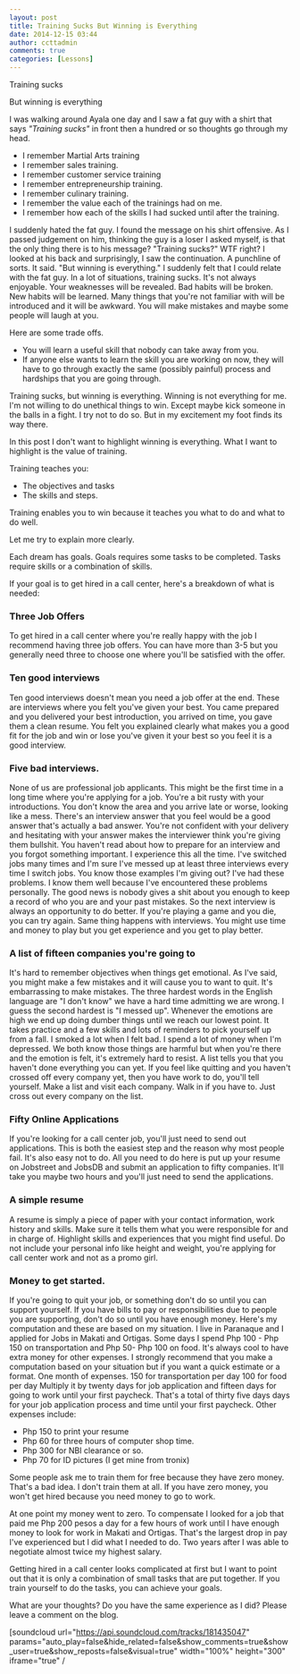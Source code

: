 ```yaml
---
layout: post
title: Training Sucks But Winning is Everything
date: 2014-12-15 03:44
author: ccttadmin
comments: true
categories: [Lessons]
---
```

Training sucks

But winning is everything

I was walking around Ayala one day and I saw a fat guy with a shirt that says <em>"Training sucks"</em> in front then a hundred or so thoughts go through my head.
- I remember Martial Arts training
- I remember sales training.
- I remember customer service training
- I remember entrepreneurship training.
- I remember culinary training.
- I remember the value each of the trainings had on me.
- I remember how each of the skills I had sucked until after the training.

I suddenly hated the fat guy. I found the message on his shirt offensive. As I passed judgement on him, thinking the guy is a loser I asked myself, is that the only thing there is to his message? "Training sucks?" WTF right? I looked at his back and surprisingly, I saw the continuation. A punchline of sorts. It said. "But winning is everything." I suddenly felt that I could relate with the fat guy. In a lot of situations, training sucks. It's not always enjoyable. Your weaknesses will be revealed. Bad habits will be broken. New habits will be learned. Many things that you're not familiar with will be introduced and it will be awkward. You will make mistakes and maybe some people will laugh at you.

Here are some trade offs.
- You will learn a useful skill that nobody can take away from you.
- If anyone else wants to learn the skill you are working on now, they will have to go through exactly the same (possibly painful) process and hardships that you are going through.

Training sucks, but winning is everything. Winning is not everything for me. I'm not willing to do unethical things to win. Except maybe kick someone in the balls in a fight. I try not to do so. But in my excitement my foot finds its way there.

In this post I don't want to highlight winning is everything. What I want to highlight is the value of training.

Training teaches you:
- The objectives and tasks
- The skills and steps.

Training enables you to win because it teaches you what to do and what to do well.

Let me try to explain more clearly.

Each dream has goals. Goals requires some tasks to be completed. Tasks require skills or a combination of skills.

If your goal is to get hired in a call center, here's a breakdown of what is needed:

<h3>Three Job Offers</h3>

To get hired in a call center where you're really happy with the job I recommend having three job offers. You can have more than 3-5 but you generally need three to choose one where you'll be satisfied with the offer.

<h3>Ten good interviews</h3>

Ten good interviews doesn't mean you need a job offer at the end. These are interviews where you felt you've given your best. You came prepared and you delivered your best introduction, you arrived on time, you gave them a clean resume. You felt you explained clearly what makes you a good fit for the job and win or lose you've given it your best so you feel it is a good interview.

<h3>Five bad interviews.</h3>

None of us are professional job applicants. This might be the first time in a long time where you're applying for a job. You're a bit rusty with your introductions. You don't know the area and you arrive late or worse, looking like a mess. There's an interview answer that you feel would be a good answer that's actually a bad answer. You're not confident with your delivery and hesitating with your answer makes the interviewer think you're giving them bullshit. You haven't read about how to prepare for an interview and you forgot something important. I experience this all the time. I've switched jobs many times and I'm sure I've messed up at least three interviews every time I switch jobs. You know those examples I'm giving out? I've had these problems. I know them well because I've encountered these problems personally. The good news is nobody gives a shit about you enough to keep a record of who you are and your past mistakes. So the next interview is always an opportunity to do better. If you're playing a game and you die, you can try again. Same thing happens with interviews. You might use time and money to play but you get experience and you get to play better.

<h3>A list of fifteen companies you're going to</h3>

It's hard to remember objectives when things get emotional. As I've said, you might make a few mistakes and it will cause you to want to quit. It's embarrassing to make mistakes. The three hardest words in the English language are "I don't know" we have a hard time admitting we are wrong. I guess the second hardest is "I messed up". Whenever the emotions are high we end up doing dumber things until we reach our lowest point. It takes practice and a few skills and lots of reminders to pick yourself up from a fall. I smoked a lot when I felt bad. I spend a lot of money when I'm depressed. We both know those things are harmful but when you're there and the emotion is felt, it's extremely hard to resist. A list tells you that you haven't done everything you can yet. If you feel like quitting and you haven't crossed off every company yet, then you have work to do, you'll tell yourself. Make a list and visit each company. Walk in if you have to. Just cross out every company on the list.

<h3>Fifty Online Applications</h3>

If you're looking for a call center job, you'll just need to send out applications. This is both the easiest step and the reason why most people fail. It's also easy not to do. All you need to do here is put up your resume on Jobstreet and JobsDB and submit an application to fifty companies. It'll take you maybe two hours and you'll just need to send the applications.

<h3>A simple resume</h3>

A resume is simply a piece of paper with your contact information, work history and skills. Make sure it tells them what you were responsible for and in charge of. Highlight skills and experiences that you might find useful. Do not include your personal info like height and weight, you're applying for call center work and not as a promo girl.

<h3>Money to get started.</h3>

If you're going to quit your job, or something don't do so until you can support yourself. If you have bills to pay or responsibilities due to people you are supporting, don't do so until you have enough money. Here's my computation and these are based on my situation. I live in Paranaque and I applied for Jobs in Makati and Ortigas. Some days I spend Php 100 - Php 150 on transportation and Php 50- Php 100 on food. It's always cool to have extra money for other expenses. I strongly recommend that you make a computation based on your situation but if you want a quick estimate or a format.
One month of expenses.
150 for transportation per day
100 for food per day
Multiply it by twenty days for job application and fifteen days for going to work until your first paycheck. That's a total of thirty five days days for your job application process and time until your first paycheck.
Other expenses include:
- Php 150 to print your resume
- Php 60 for three hours of computer shop time.
- Php 300 for NBI clearance or so.
- Php 70 for ID pictures (I get mine from tronix)

Some people ask me to train them for free because they have zero money. That's a bad idea. I don't train them at all. If you have zero money, you won't get hired because you need money to go to work.

At one point my money went to zero. To compensate I looked for a job that paid me Php 200 pesos a day for a few hours of work until I have enough money to look for work in Makati and Ortigas. That's the largest drop in pay I've experienced but I did what I needed to do. Two years after I was able to negotiate almost twice my highest salary.

Getting hired in a call center looks complicated at first but I want to point out that it is only a combination of small tasks that are put together. If you train yourself to do the tasks, you can achieve your goals.

What are your thoughts? Do you have the same experience as I did? Please leave a comment on the blog.

[soundcloud url="https://api.soundcloud.com/tracks/181435047" params="auto_play=false&amp;hide_related=false&amp;show_comments=true&amp;show_user=true&amp;show_reposts=false&amp;visual=true" width="100%" height="300" iframe="true" /
